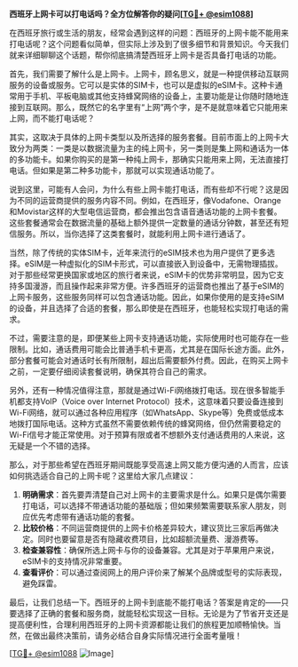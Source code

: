 **西班牙上网卡可以打电话吗？全方位解答你的疑问[[TG💪+ @esim1088](https://t.me/s/esim1088)]**

在西班牙旅行或生活的朋友，经常会遇到这样的问题：西班牙的上网卡能不能用来打电话呢？这个问题看似简单，但实际上涉及到了很多细节和背景知识。今天我们就来详细聊聊这个话题，帮你彻底搞清楚西班牙上网卡是否具备打电话的功能。

首先，我们需要了解什么是上网卡。上网卡，顾名思义，就是一种提供移动互联网服务的设备或服务。它可以是实体的SIM卡，也可以是虚拟的eSIM卡。这种卡通常用于手机、平板电脑或其他支持蜂窝网络的设备上，主要功能是让你随时随地连接到互联网。那么，既然它的名字里有“上网”两个字，是不是就意味着它只能用来上网，而不能打电话呢？

其实，这取决于具体的上网卡类型以及所选择的服务套餐。目前市面上的上网卡大致分为两类：一类是以数据流量为主的纯上网卡，另一类则是集上网和通话为一体的多功能卡。如果你购买的是第一种纯上网卡，那确实只能用来上网，无法直接打电话。但如果是第二种多功能卡，那就可以实现通话功能了。

说到这里，可能有人会问，为什么有些上网卡能打电话，而有些却不行呢？这是因为不同的运营商提供的服务内容不同。例如，在西班牙，像Vodafone、Orange和Movistar这样的大型电信运营商，都会推出包含语音通话功能的上网卡套餐。这些套餐通常会在数据流量的基础上额外提供一定数量的通话分钟数，甚至还有短信服务。所以，当你选择了这类套餐时，就能利用上网卡进行通话了。

当然，除了传统的实体SIM卡，近年来流行的eSIM技术也为用户提供了更多选择。eSIM是一种虚拟化的SIM卡形式，可以直接嵌入到设备中，无需物理插拔。对于那些经常更换国家或地区的旅行者来说，eSIM卡的优势非常明显，因为它支持多国漫游，而且操作起来非常方便。许多西班牙的运营商也推出了基于eSIM的上网卡服务，这些服务同样可以包含通话功能。因此，如果你使用的是支持eSIM的设备，并且选择了合适的套餐，那么即使是在西班牙，也能轻松实现打电话的需求。

不过，需要注意的是，即便某些上网卡支持通话功能，实际使用时也可能存在一些限制。比如，通话费用可能会比普通手机卡更高，尤其是在国际长途方面。此外，部分套餐可能会对通话时长有所限制，超出后需要额外付费。因此，在购买上网卡之前，一定要仔细阅读套餐说明，确保其符合自己的需求。

另外，还有一种情况值得注意，那就是通过Wi-Fi网络拨打电话。现在很多智能手机都支持VoIP（Voice over Internet Protocol）技术，这意味着只要设备连接到Wi-Fi网络，就可以通过各种应用程序（如WhatsApp、Skype等）免费或低成本地拨打国际电话。这种方式虽然不需要依赖传统的蜂窝网络，但仍然需要稳定的Wi-Fi信号才能正常使用。对于预算有限或者不想额外支付通话费用的人来说，这无疑是一个不错的选择。

那么，对于那些希望在西班牙期间既能享受高速上网又能方便沟通的人而言，应该如何挑选适合自己的上网卡呢？这里给大家几点建议：

1. **明确需求**：首先要弄清楚自己对上网卡的主要需求是什么。如果只是偶尔需要打电话，可以选择不带通话功能的基础版；但如果频繁需要联系家人朋友，则应优先考虑带有通话功能的套餐。
2. **比较价格**：不同运营商提供的上网卡价格差异较大，建议货比三家后再做决定。同时也要留意是否有隐藏收费项目，比如超额流量费、漫游费等。
3. **检查兼容性**：确保所选上网卡与你的设备兼容。尤其是对于苹果用户来说，eSIM卡的支持情况非常重要。
4. **查看评价**：可以通过查阅网上的用户评价来了解某个品牌或型号的实际表现，避免踩雷。

最后，让我们总结一下。西班牙的上网卡到底能不能打电话？答案是肯定的——只要选择了正确的套餐和服务商，就能轻松实现这一目标。无论是为了节省开支还是提高便利性，合理利用西班牙的上网卡资源都能让我们的旅程更加顺畅愉快。当然，在做出最终决策前，请务必结合自身实际情况进行全面考量哦！

[[TG💪+ @esim1088](https://t.me/s/esim1088) ![Image](https://i.postimg.cc/4NQfJmqS/Snipaste-2025-05-13-00-14-12.png)]